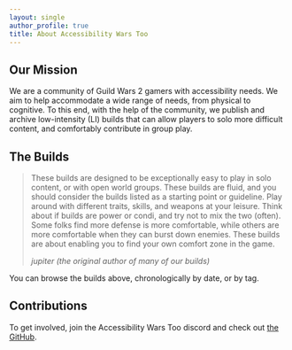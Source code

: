 ```yaml
---
layout: single
author_profile: true
title: About Accessibility Wars Too
---
```


## Our Mission

We are a community of Guild Wars 2 gamers with accessibility needs.  We aim to help accommodate a wide range of needs, from
physical to cognitive. To this end, with the help of the community, we publish and archive low-intensity (LI)
builds that can allow players to solo more difficult content, and comfortably contribute in group play.

## The Builds

> These builds are designed to be exceptionally easy to play in solo content, or with open world groups.
> These builds are fluid, and you should consider the builds listed as a starting point or guideline.
> Play around with different traits, skills, and weapons at your leisure.
> Think about if builds are power or condi, and try not to mix the two (often).
> Some folks find more defense is more comfortable, while others are more comfortable when they can burst down enemies.
> These builds are about enabling you to find your own comfort zone in the game.
> 
> <cite>jupiter (the original author of many of our builds)</cite>

You can browse the builds above, chronologically by date, or by tag.

## Contributions

To get involved, join the Accessibility Wars Too discord and check out [the GitHub](https://github.com/accessibilitywars/aw2-builds#contributing).
